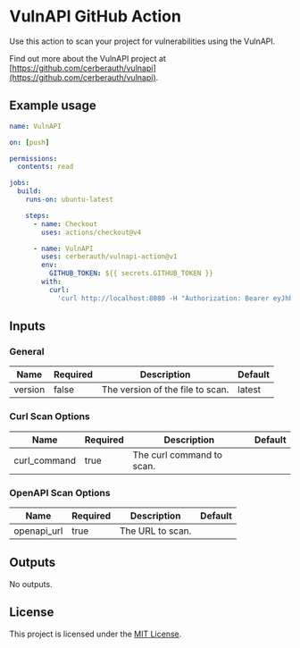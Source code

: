 # VulnAPI GitHub Action

Use this action to scan your project for vulnerabilities using the VulnAPI.

Find out more about the VulnAPI project at
[https://github.com/cerberauth/vulnapi](https://github.com/cerberauth/vulnapi).

## Example usage

```yaml
name: VulnAPI

on: [push]

permissions:
  contents: read

jobs:
  build:
    runs-on: ubuntu-latest

    steps:
      - name: Checkout
        uses: actions/checkout@v4

      - name: VulnAPI
        uses: cerberauth/vulnapi-action@v1
        env:
          GITHUB_TOKEN: ${{ secrets.GITHUB_TOKEN }}
        with:
          curl:
            'curl http://localhost:8080 -H "Authorization: Bearer eyJhbGci..."'
```

## Inputs

### General

| Name    | Required | Description                      | Default |
| ------- | -------- | -------------------------------- | ------- |
| version | false    | The version of the file to scan. | latest  |

### Curl Scan Options

| Name         | Required | Description               | Default |
| ------------ | -------- | ------------------------- | ------- |
| curl_command | true     | The curl command to scan. |         |

### OpenAPI Scan Options

| Name        | Required | Description      | Default |
| ----------- | -------- | ---------------- | ------- |
| openapi_url | true     | The URL to scan. |         |

## Outputs

No outputs.

## License

This project is licensed under the [MIT License](./LICENSE).
